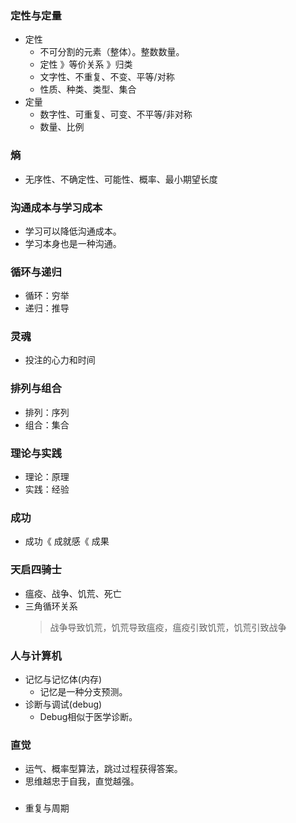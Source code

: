 
### 定性与定量
- 定性
  - 不可分割的元素（整体）。整数数量。
  - 定性 》等价关系 》归类
  - 文字性、不重复、不变、平等/对称
  - 性质、种类、类型、集合
- 定量
  - 数字性、可重复、可变、不平等/非对称
  - 数量、比例


[统计学]:定性变量、定量变量
[定性分析、定量分析]:\


### 熵
- 无序性、不确定性、可能性、概率、最小期望长度


### 沟通成本与学习成本
- 学习可以降低沟通成本。
- 学习本身也是一种沟通。


### 循环与递归
- 循环：穷举
- 递归：推导


### 灵魂
- 投注的心力和时间


### 排列与组合
- 排列：序列
- 组合：集合


### 理论与实践
- 理论：原理
- 实践：经验


### 成功
- 成功《 成就感《 成果


### 天启四骑士
- 瘟疫、战争、饥荒、死亡
- 三角循环关系
  > 战争导致饥荒，饥荒导致瘟疫，瘟疫引致饥荒，饥荒引致战争
 
[战争成本高昂导致资源紧张，粮食不足则体弱多病容易感染，瘟疫流行减少人口与劳动力，内部经济衰退趋向掠夺外部资源]:\


### 人与计算机
- 记忆与记忆体(内存)
  - 记忆是一种分支预测。
- 诊断与调试(debug)
  - Debug相似于医学诊断。

### 直觉
- 运气、概率型算法，跳过过程获得答案。
- 思维越忠于自我，直觉越强。


###
- 重复与周期

